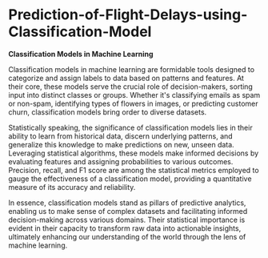 # Prediction-of-Flight-Delays-using-Classification-Model
**Classification Models in Machine Learning**

Classification models in machine learning are formidable tools designed to categorize and assign labels to data based on patterns and features. At their core, these models serve the crucial role of decision-makers, sorting input into distinct classes or groups. Whether it's classifying emails as spam or non-spam, identifying types of flowers in images, or predicting customer churn, classification models bring order to diverse datasets.

Statistically speaking, the significance of classification models lies in their ability to learn from historical data, discern underlying patterns, and generalize this knowledge to make predictions on new, unseen data. Leveraging statistical algorithms, these models make informed decisions by evaluating features and assigning probabilities to various outcomes. Precision, recall, and F1 score are among the statistical metrics employed to gauge the effectiveness of a classification model, providing a quantitative measure of its accuracy and reliability.

In essence, classification models stand as pillars of predictive analytics, enabling us to make sense of complex datasets and facilitating informed decision-making across various domains. Their statistical importance is evident in their capacity to transform raw data into actionable insights, ultimately enhancing our understanding of the world through the lens of machine learning.
